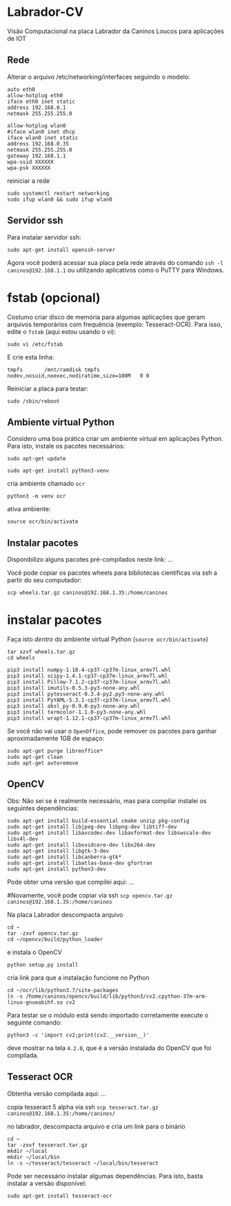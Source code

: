 # Labrador-CV

Visão Computacional na placa Labrador da Caninos Loucos para aplicações de IOT

## Rede

Alterar o arquivo /etc/networking/interfaces seguindo o modelo:

```
auto eth0
allow-hotplug eth0 
iface eth0 inet static
address 192.168.0.1
netmask 255.255.255.0

allow-hotplug wlan0
#iface wlan0 inet dhcp
iface wlan0 inet static 
address 192.168.0.35
netmask 255.255.255.0
gateway 192.168.1.1
wpa-ssid XXXXXX
wpa-psk XXXXXX
```

reiniciar a rede

```
sudo systemctl restart networking
sudo ifup wlan0 && sudo ifup wlan0
```

## Servidor ssh

Para instalar servidor ssh:

`sudo apt-get install openssh-server`

Agora você poderá acessar sua placa pela rede através do comando `ssh -l caninos@192.168.1.1` ou utilizando aplicativos como o PuTTY para Windows.

# fstab (opcional)

Costumo criar disco de memória para algumas aplicações que geram arquivos
temporários com frequência (exemplo: Tesseract-OCR). Para isso, edite o `fstab` (aqui estou usando o vi):

`sudo vi /etc/fstab`

E crie esta linha:

`tmpfs       /mnt/ramdisk tmpfs   nodev,nosuid,noexec,nodiratime,size=100M   0 0`

Reiniciar a placa para testar:

`sudo /sbin/reboot`

## Ambiente virtual Python 

Considero uma boa prática criar um ambiente virtual em aplicações Python. Para isto, instale os pacotes necessários:

`sudo apt-get update`

`sudo apt-get install python3-venv`

cria ambiente chamado `ocr`

`python3 -m venv ocr`

ativa ambiente:

`source ocr/bin/activate`

## Instalar pacotes 

Disponibilizo alguns pacotes pré-compilados neste link:
...

Você pode copiar os pacotes wheels para bibliotecas científicas via ssh a partir do seu computador:

`scp wheels.tar.gz caninos@192.168.1.35:/home/caninos`


# instalar pacotes

Faça isto *dentro* do ambiente virtual Python (`source ocr/bin/activate`)

```
tar xzvf wheels.tar.gz
cd wheels

pip3 install numpy-1.18.4-cp37-cp37m-linux_armv7l.whl 
pip3 install scipy-1.4.1-cp37-cp37m-linux_armv7l.whl
pip3 install Pillow-7.1.2-cp37-cp37m-linux_armv7l.whl
pip3 install imutils-0.5.3-py3-none-any.whl
pip3 install pytesseract-0.3.4-py2.py3-none-any.whl 
pip3 install PyYAML-5.3.1-cp37-cp37m-linux_armv7l.whl
pip3 install absl_py-0.9.0-py3-none-any.whl
pip3 install termcolor-1.1.0-py3-none-any.whl 
pip3 install wrapt-1.12.1-cp37-cp37m-linux_armv7l.whl
```

Se você não vai usar o `OpenOffice`, pode remover os pacotes para ganhar aproximadamente 1GB de espaço:

```
sudo apt-get purge libreoffice*
sudo apt-get clean
sudo apt-get autoremove
```

## OpenCV

Obs: Não sei se é realmente necessário, mas para compilar instalei os seguintes dependências:

```
sudo apt-get install build-essential cmake unzip pkg-config
sudo apt-get install libjpeg-dev libpng-dev libtiff-dev
sudo apt-get install libavcodec-dev libavformat-dev libswscale-dev libv4l-dev
sudo apt-get install libxvidcore-dev libx264-dev
sudo apt-get install libgtk-3-dev
sudo apt-get install libcanberra-gtk*
sudo apt-get install libatlas-base-dev gfortran
sudo apt-get install python3-dev
```

Pode obter uma versão que compilei aqui: ...

#Novamente, você pode copiar via ssh
`scp opencv.tar.gz caninos@192.168.1.35:/home/caninos`


Na placa Labrador descompacta arquivo

```
cd ~
tar -zxvf opencv.tar.gz
cd ~/opencv/build/python_loader
```

e instala o OpenCV

`python setup.py install`

cria link para que a instalação funcione no Python

```
cd ~/ocr/lib/python3.7/site-packages
ln -s /home/caninos/opencv/build/lib/python3/cv2.cpython-37m-arm-linux-gnueabihf.so cv2
```

Para testar se o módulo está sendo importado corretamente execute o seguinte comando:

`python3 -c 'import cv2;print(cv2.__version__)'`

deve mostrar na tela `4.2.0`, que é a versão instalada do OpenCV que foi compilada.

## Tesseract OCR

Obtenha versão compilada aqui: ...

copia tesseract 5 alpha via ssh
`scp tesseract.tar.gz caninos@192.168.1.35:/home/caninos/`

no labrador, descompacta arquivo e cria um link para o binário

```
cd ~
tar -zxvf tesseract.tar.gz
mkdir ~/local
mkdir ~/local/bin
ln -s ~/tesseract/tesseract ~/local/bin/tesseract
```

Pode ser necessário instalar algumas dependências. Para isto, basta instalar a versão disponível:

`sudo apt-get install tesseract-ocr`



